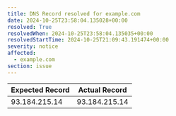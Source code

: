 ```yaml
---
title: DNS Record resolved for example.com
date: 2024-10-25T23:58:04.135028+00:00
resolved: True
resolvedWhen: 2024-10-25T23:58:04.135035+00:00
resolvedStartTime: 2024-10-25T21:09:43.191474+00:00
severity: notice
affected:
  - example.com
section: issue
---
```


| Expected Record  | Actual Record  |
|------------------|----------------|
| 93.184.215.14 | 93.184.215.14 |

